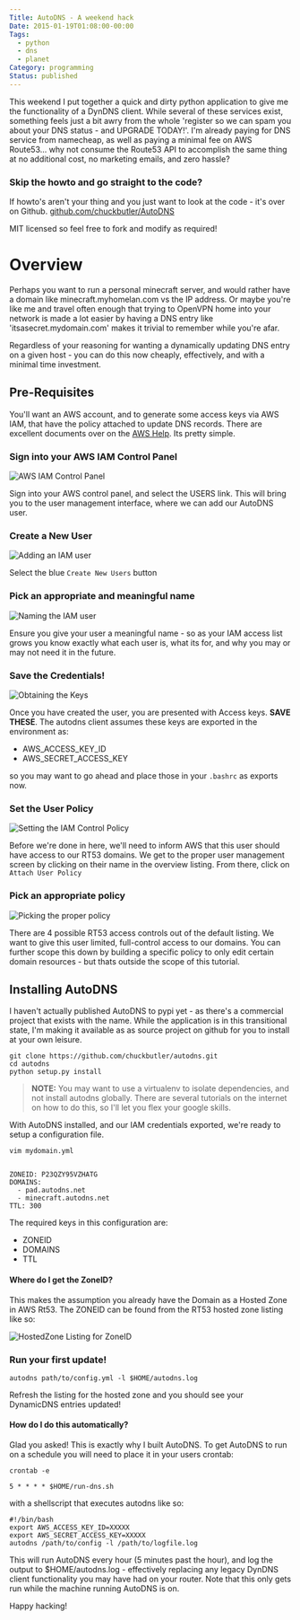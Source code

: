 ```yaml
---
Title: AutoDNS - A weekend hack
Date: 2015-01-19T01:08:00-00:00
Tags:
  - python
  - dns
  - planet
Category: programming
Status: published
---
```


This weekend I put together a quick and dirty python application to give me the functionality of a DynDNS client. While several of these services exist, something feels just a bit awry from the whole 'register so we can spam you about your DNS status - and UPGRADE TODAY!'. I'm already paying for DNS service from namecheap, as well as paying a minimal fee on AWS Route53... why not consume the Route53 API to accomplish the same thing at no additional cost, no marketing emails, and zero hassle?

### Skip the howto and go straight to the code?

If howto's aren't your thing and you just want to look at the code - it's over on Github.
[github.com/chuckbutler/AutoDNS](https://github.com/chuckbutler/autodns)

MIT licensed so feel free to fork and modify as required!


# Overview
Perhaps you want to run a personal minecraft server, and would rather have a domain like minecraft.myhomelan.com vs the IP address. Or maybe you're like me and travel often enough that trying to OpenVPN home into your network is made a lot easier by having a DNS entry like 'itsasecret.mydomain.com' makes it trivial to remember while you're afar.

Regardless of your reasoning for wanting a dynamically updating DNS entry on a given host - you can do this now cheaply, effectively, and with a minimal time investment.

## Pre-Requisites

You'll want an AWS account, and to generate some access keys via AWS IAM, that have the policy attached to update DNS records. There are excellent documents over on the [AWS Help](http://docs.aws.amazon.com/IAM/latest/UserGuide/Using_SettingUpUser.html). Its pretty simple.

### Sign into your AWS IAM Control Panel
![AWS IAM Control Panel](/images/2015/january/rt53_user_overview.png)

Sign into your AWS control panel, and select the USERS link. This will bring you to the
user management interface, where we can add our AutoDNS user.

### Create a New User
![Adding an IAM user](/images/2015/january/rt53_start_user_creation.png)

Select the blue `Create New Users` button

### Pick an appropriate and meaningful name
![Naming the IAM user](/images/2015/january/rt53_create_user.png)

Ensure you give your user a meaningful name - so as your IAM access list grows
you know exactly what each user is, what its for, and why you may or may not need
it in the future.

### Save the Credentials!
![Obtaining the Keys](/images/2015/january/rt53_save_credentials.png)

Once you have created the user, you are presented with Access keys. **SAVE THESE**.
The autodns client assumes these keys are exported in the environment as:

- AWS_ACCESS_KEY_ID
- AWS_SECRET_ACCESS_KEY

so you may want to go ahead and place those in your `.bashrc` as exports now.


### Set the User Policy
![Setting the IAM Control Policy](/images/2015/january/rt53_attach_policy.png)

Before we're done in here, we'll need to inform AWS that this user should have
access to our RT53 domains. We get to the proper user management screen by clicking
on their name in the overview listing. From there, click on `Attach User Policy`

### Pick an appropriate policy
![Picking the proper policy](/images/2015/january/rt53_select_policy.png)

There are 4 possible RT53 access controls out of the default listing. We want to give
this user limited, full-control access to our domains. You can further scope this down
by building a specific policy to only edit certain domain resources - but thats outside
the scope of this tutorial.

## Installing AutoDNS

I haven't actually published AutoDNS to pypi yet - as there's a commercial project that exists
with the name. While the application is in this transitional state, I'm making it available as
as source project on github for you to install at your own leisure.

    git clone https://github.com/chuckbutler/autodns.git
    cd autodns
    python setup.py install

> **NOTE:** You may want to use a virtualenv to isolate dependencies, and not install autodns
> globally. There are several tutorials on the internet on how to do this, so I'll let you flex
> your google skills.

With AutoDNS installed, and our IAM credentials exported, we're ready to setup a configuration
file.

    vim mydomain.yml


    ZONEID: P23QZY95VZHATG
    DOMAINS:
      - pad.autodns.net
      - minecraft.autodns.net
    TTL: 300

The required keys in this configuration are:

- ZONEID
- DOMAINS
- TTL

#### Where do I get the ZoneID?

This makes the assumption you already have the Domain as a Hosted Zone in AWS Rt53. The ZONEID can be found from the RT53 hosted zone listing like so:

![HostedZone Listing for ZoneID](/images/2015/january/rt53_zone_id.png)

### Run your first update!

    autodns path/to/config.yml -l $HOME/autodns.log

Refresh the listing for the hosted zone and you should see your DynamicDNS entries updated!

#### How do I do this automatically?

Glad you asked! This is exactly why I built AutoDNS. To get AutoDNS to run on a schedule you will need to place it in your users crontab:

    crontab -e

    5 * * * * $HOME/run-dns.sh

with a shellscript that executes autodns like so:

    #!/bin/bash
    export AWS_ACCESS_KEY_ID=XXXXX
    export AWS_SECRET_ACCESS_KEY=XXXXX
    autodns /path/to/config -l /path/to/logfile.log

This will run AutoDNS every hour (5 minutes past the hour), and log the output to $HOME/autodns.log - effectively replacing any legacy DynDNS client functionality you may have had on your router. Note that this only gets run while the machine running AutoDNS is on.

Happy hacking!

